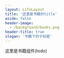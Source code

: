 ```yaml
---
layout: LifeLayout
title: '这里是书籍的title'
aside: false
header-image:
  - /background/books.png
header-title: true
slogan: '书籍下的子标题'
---
```


这里是书籍组件(todo)